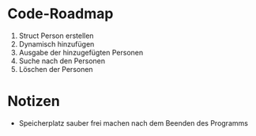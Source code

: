 # Code-Roadmap

1. Struct Person erstellen
2. Dynamisch hinzufügen
3. Ausgabe der hinzugefügten Personen
4. Suche nach den Personen
5. Löschen der Personen

# Notizen
- Speicherplatz sauber frei machen nach dem Beenden des Programms
